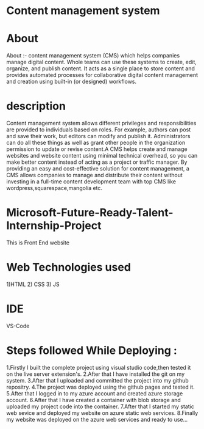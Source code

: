 # Content management system

# About
 About :- content management system (CMS) which helps companies manage digital content. Whole teams can use these systems to create, edit, organize, and publish content. It acts as a single place to store content and provides automated processes for collaborative digital content management and creation using built-in (or designed) workflows.

 # description

 Content management system allows different privileges and responsibilities are provided to individuals based on roles. For example, authors can post and save their work, but editors can modify and publish it. Administrators can do all these things as well as grant other people in the organization permission to update or revise content.A CMS helps create and manage websites and website content using minimal technical overhead, so you can make better content instead of acting as a project or traffic manager. By providing an easy and cost-effective solution for content management, a CMS allows companies to manage and distribute their content without investing in a full-time content development team with top CMS like wordpress,squarespace,mangolia etc.

 # Microsoft-Future-Ready-Talent-Internship-Project 
 This is Front End website

 # Web Technologies used 
 1)HTML
 2) CSS
 3) JS

# IDE
 VS-Code

# Steps followed While Deploying :

1.Firstly I built the complete project using visual studio code,then tested it on the live server extension's.
2.After that I have installed the git on my system.
3.After that I uploaded and committed the project into my github repositry.
4.The project was deployed using the github pages and tested it.
5.After that I logged in to my azure account and created azure storage account.
6.After that I have created a container with blob storage and uploaded my project code into the container.
7.After that I started my static web sevice and deployed my website on azure static web services.
8.Finally my website was deployed on the azure web services and ready to use...
 
